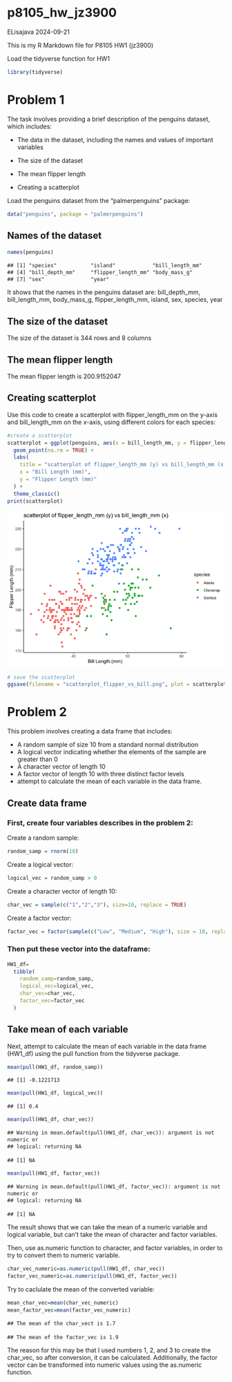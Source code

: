 p8105_hw_jz3900
================
ELisajava
2024-09-21

This is my R Markdown file for P8105 HW1 (jz3900)

Load the tidyverse function for HW1

``` r
library(tidyverse)
```

# Problem 1

The task involves providing a brief description of the penguins dataset,
which includes:

- The data in the dataset, including the names and values of important
  variables

- The size of the dataset

- The mean flipper length

- Creating a scatterplot

Load the penguins dataset from the “palmerpenguins” package:

``` r
data("penguins", package = "palmerpenguins")
```

## Names of the dataset

``` r
names(penguins)
```

    ## [1] "species"           "island"            "bill_length_mm"   
    ## [4] "bill_depth_mm"     "flipper_length_mm" "body_mass_g"      
    ## [7] "sex"               "year"

It shows that the names in the penguins dataset are: bill_depth_mm,
bill_length_mm, body_mass_g, flipper_length_mm, island, sex, species,
year

## The size of the dataset

The size of the dataset is 344 rows and 8 columns

## The mean flipper length

The mean flipper length is 200.9152047

## Creating scatterplot

Use this code to create a scatterplot with flipper_length_mm on the
y-axis and bill_length_mm on the x-axis, using different colors for each
species:

``` r
#create a scatterplot
scatterplot = ggplot(penguins, aes(x = bill_length_mm, y = flipper_length_mm, color = species)) +
  geom_point(na.rm = TRUE) +
  labs(
    title = "scatterplot of flipper_length_mm (y) vs bill_length_mm (x)",
    x = "Bill Length (mm)",
    y = "Flipper Length (mm)"
  ) +
  theme_classic()
print(scatterplot)
```

![](p8105_hw_jz3900_files/figure-gfm/unnamed-chunk-3-1.png)<!-- -->

``` r
# save the scatterplot
ggsave(filename = "scatterplot_flipper_vs_bill.png", plot = scatterplot, width = 8, height = 8)
```

# Problem 2

This problem involves creating a data frame that includes:

- A random sample of size 10 from a standard normal distribution
- A logical vector indicating whether the elements of the sample are
  greater than 0
- A character vector of length 10
- A factor vector of length 10 with three distinct factor levels
- attempt to calculate the mean of each variable in the data frame.

## Create data frame

### First, create four variables describes in the problem 2:

Create a random sample:

``` r
random_samp = rnorm(10)
```

Create a logical vector:

``` r
logical_vec = random_samp > 0
```

Create a character vector of length 10:

``` r
char_vec = sample(c("1","2","3"), size=10, replace = TRUE)
```

Create a factor vector:

``` r
factor_vec = factor(sample(c("Low", "Medium", "High"), size = 10, replace = TRUE))
```

### Then put these vector into the dataframe:

``` r
HW1_df=
  tibble(
    random_samp=random_samp,
    logical_vec=logical_vec,
    char_vec=char_vec,
    factor_vec=factor_vec
  )
```

## Take mean of each variable

Next, attempt to calculate the mean of each variable in the data frame
(HW1_df) using the pull function from the tidyverse package.

``` r
mean(pull(HW1_df, random_samp))
```

    ## [1] -0.1221713

``` r
mean(pull(HW1_df, logical_vec))
```

    ## [1] 0.4

``` r
mean(pull(HW1_df, char_vec))
```

    ## Warning in mean.default(pull(HW1_df, char_vec)): argument is not numeric or
    ## logical: returning NA

    ## [1] NA

``` r
mean(pull(HW1_df, factor_vec))
```

    ## Warning in mean.default(pull(HW1_df, factor_vec)): argument is not numeric or
    ## logical: returning NA

    ## [1] NA

The result shows that we can take the mean of a numeric variable and
logical variable, but can’t take the mean of character and factor
variables.

Then, use as.numeric function to character, and factor variables, in
order to try to convert them to numeric variable.

``` r
char_vec_numeric=as.numeric(pull(HW1_df, char_vec))
factor_vec_numeric=as.numeric(pull(HW1_df, factor_vec))
```

Try to caclulate the mean of the converted variable:

``` r
mean_char_vec=mean(char_vec_numeric)
mean_factor_vec=mean(factor_vec_numeric)
```

    ## The mean of the char_vect is 1.7

    ## The mean of the factor_vec is 1.9

The reason for this may be that I used numbers 1, 2, and 3 to create the
char_vec, so after conversion, it can be calculated. Additionally, the
factor vector can be transformed into numeric values using the
as.numeric function.
